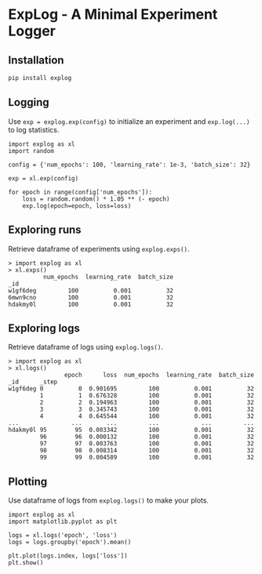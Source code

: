 # ExpLog - A Minimal Experiment Logger

## Installation

```sh
pip install explog
```

## Logging

Use `exp = explog.exp(config)` to initialize an experiment and `exp.log(...)` to log statistics.

```python3
import explog as xl
import random

config = {'num_epochs': 100, 'learning_rate': 1e-3, 'batch_size': 32}

exp = xl.exp(config)

for epoch in range(config['num_epochs']):
    loss = random.random() * 1.05 ** (- epoch)
    exp.log(epoch=epoch, loss=loss)
```

## Exploring runs

Retrieve dataframe of experiments using `explog.exps()`.

```ipython
> import explog as xl
> xl.exps()
          num_epochs  learning_rate  batch_size
_id
w1gf6deg         100          0.001          32
6mwn9cno         100          0.001          32
hdakmy0l         100          0.001          32
```

## Exploring logs

Retrieve dataframe of logs using `explog.logs()`.

```ipython
> import explog as xl
> xl.logs()
                epoch      loss  num_epochs  learning_rate  batch_size
_id      _step
w1gf6deg 0          0  0.901695         100          0.001          32
         1          1  0.676328         100          0.001          32
         2          2  0.194963         100          0.001          32
         3          3  0.345743         100          0.001          32
         4          4  0.645544         100          0.001          32
...               ...       ...         ...            ...         ...
hdakmy0l 95        95  0.003342         100          0.001          32
         96        96  0.000132         100          0.001          32
         97        97  0.003763         100          0.001          32
         98        98  0.008314         100          0.001          32
         99        99  0.004589         100          0.001          32
```

## Plotting

Use dataframe of logs from `explog.logs()` to make your plots.

```python3
import explog as xl
import matplotlib.pyplot as plt

logs = xl.logs('epoch', 'loss')
logs = logs.groupby('epoch').mean()

plt.plot(logs.index, logs['loss'])
plt.show()
```
